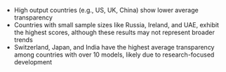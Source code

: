- High output countries (e.g., US, UK, China) show lower average transparency
- Countries with small sample sizes like Russia, Ireland, and UAE, exhibit the highest scores, although these results may not represent broader trends
- Switzerland, Japan, and India have the highest average transparency among countries with over 10 models, likely due to research-focused development
